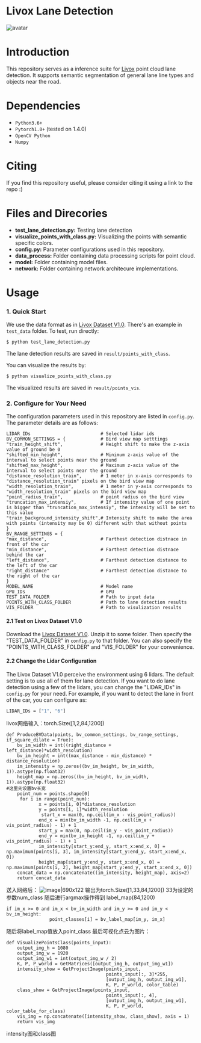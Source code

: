 # Livox Lane Detection

![avatar](./result/demo/demo.gif)
# Introduction
This repository serves as a inference suite for [Livox](https://www.livoxtech.com/cn/) point cloud lane detection. It supports semantic segmentation of general lane line types and objects near the road.

# Dependencies
- `Python3.6+`
- `Pytorch1.0+` (tested on 1.4.0)
- `OpenCV Python`
- `Numpy`

# Citing
If you find this repository useful, please consider citing it using a link to the repo :)

# Files and Direcories
- **test_lane_detection.py:**  Testing lane detection
- **visualize_points_with_class.py:**  Visualizing the points with semantic specific colors.
- **config.py:**  Parameter configurations used in this repository.
- **data_process:**  Folder containing data processing scripts for point cloud.
- **model:**  Folder containing model files.
- **network:**  Folder containing network architecure implementations.
 

# Usage
### 1. Quick Start
We use the data format as in [Livox Dataset V1.0](https://www.livoxtech.com/cn/dataset). There's an example in `test_data` folder. To test, run directly:
```bash
$ python test_lane_detection.py
```
The lane detection results are saved in `result/points_with_class`.

You can visualize the results by:
```bash
$ python visualize_points_with_class.py
```
The visualized results are saved in `result/points_vis`.

### 2. Configure for Your Need
The configuration parameters used in this repository are listed in `config.py`. The parameter details are as follows:
```
LIDAR_IDs                          # Selected lidar ids
BV_COMMON_SETTINGS = {             # Bird view map setttings
"train_height_shift",              # Height shift to make the z-axis value of ground be 0
"shifted_min_height",              # Minimum z-axis value of the interval to select points near the ground
"shifted_max_height",              # Maximum z-axis value of the interval to select points near the ground
"distance_resolution_train",       # 1 meter in x-axis corresponds to "distance_resolution_train" pixels on the bird view map
"width_resolution_train",          # 1 meter in y-axis corresponds to "width_resolution_train" pixels on the bird view map
"point_radius_train",              # point radius on the bird view
"truncation_max_intensiy",         # If intensity value of one point is bigger than "truncation_max_intensiy", the intensity will be set to this value
"train_background_intensity_shift",# Intensity shift to make the area with points (intensity may be 0) different with that without points
}
BV_RANGE_SETTINGS = { 
"max_distance",                    # Farthest detection distnace in front of the car
"min_distance",                    # Farthest detection distnace behind the car
"left_distance",                   # Farthest detection distance to the left of the car
"right_distance"                   # Farthest detection distance to the right of the car
}
MODEL_NAME                         # Model name
GPU_IDs                            # GPU
TEST_DATA_FOLDER                   # Path to input data
POINTS_WITH_CLASS_FOLDER           # Path to lane detection results
VIS_FOLDER                         # Path to visulization results
```

#### 2.1 Test on Livox Dataset V1.0
Download the [Livox Dataset V1.0](https://www.livoxtech.com/cn/dataset). Unzip it to some folder. Then specify the "TEST_DATA_FOLDER" in `config.py` to that folder. You can also specify the "POINTS_WITH_CLASS_FOLDER" and "VIS_FOLDER" for your convenience.

#### 2.2 Change the Lidar Configuration
The Livox Dataset V1.0 perceive the environment using 6 lidars. The default setting is to use all of them for lane detection. If you want to do lane detection using a few of the lidars, you can change the "LIDAR_IDs" in `config.py` for your need.
For example, if you want to detect the lane in front of the car, you can configure as: 
```bash
LIDAR_IDs = ["1", "6"]
```


livox网络输入：torch.Size([1,2,84,1200])
```
def ProduceBVData(points, bv_common_settings, bv_range_settings, if_square_dilate = True):
    bv_im_width = int((right_distance + left_distance)*width_resolution)
    bv_im_height = int((max_distance - min_distance) * distance_resolution)
    im_intensity = np.zeros((bv_im_height, bv_im_width, 1)).astype(np.float32)
    height_map = np.zeros((bv_im_height, bv_im_width, 1)).astype(np.float32)
#这里先设置bv长宽
    point_num = points.shape[0]
     for i in range(point_num):
            x = points[i, 0]*distance_resolution
            y = points[i, 1]*width_resolution
             start_x = max(0, np.ceil(im_x - vis_point_radius))
            end_x = min(bv_im_width -1, np.ceil(im_x + vis_point_radius) - 1) + 1
            start_y = max(0, np.ceil(im_y - vis_point_radius))
            end_y = min(bv_im_height -1, np.ceil(im_y + vis_point_radius) - 1) + 1
            im_intensity[start_y:end_y, start_x:end_x, 0] = np.maximum(points[i, 3], im_intensity[start_y:end_y, start_x:end_x, 0])
            height_map[start_y:end_y, start_x:end_x, 0] = np.maximum(points[i, 2], height_map[start_y:end_y, start_x:end_x, 0])
    concat_data = np.concatenate((im_intensity, height_map), axis=2)
    return concat_data
```
送入网络后：
![image|690x122](upload://nV4o6xIjUgSgPCWyZQeXglQUZ3.png)
输出为torch.Size([1,33,84,1200])
33为设定的参数num_class
随后进行argmax操作得到 label_map(84,1200)
```
if im_x >= 0 and im_x < bv_im_width and im_y >= 0 and im_y < bv_im_height:
                point_classes[i] = bv_label_map[im_y, im_x]
```
随后将label_map值放入point_class
最后可视化点云为图片：
```
def VisualizePointsClass(points_input):
    output_img_h = 1080
    output_img_w = 1920
    output_img_w1 = int(output_img_w / 2)
    K, P, P_world = GetMatrices([output_img_h, output_img_w1])
    intensity_show = GetProjectImage(points_input, 
                                     points_input[:, 3]*255, 
                                     [output_img_h, output_img_w1], 
                                     K, P, P_world, color_table)
    class_show = GetProjectImage(points_input, 
                                     points_input[:, 4], 
                                     [output_img_h, output_img_w1], 
                                     K, P, P_world, color_table_for_class)
    vis_img = np.concatenate([intensity_show, class_show], axis = 1)
    return vis_img
```
intensity图和class图

